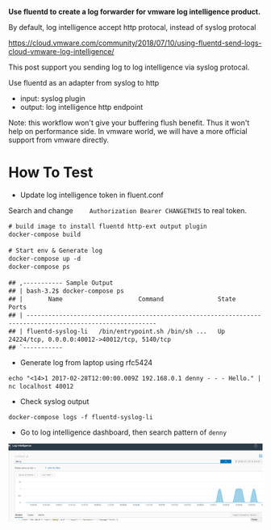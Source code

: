 **Use fluentd to create a log forwarder for vmware log intelligence product.**

By default, log intelligence accept http protocal, instead of syslog protocal

https://cloud.vmware.com/community/2018/07/10/using-fluentd-send-logs-cloud-vmware-log-intelligence/

This post support you sending log to log intelligence via syslog protocal.

Use fluentd as an adapter from syslog to http
- input: syslog plugin
- output: log intelligence http endpoint

Note: this workflow won't give your buffering flush benefit. Thus it won't help on performance side. In vmware world, we will have a more official support from vmware directly.

# How To Test

- Update log intelligence token in fluent.conf

Search and change `    Authorization Bearer CHANGETHIS` to real token.

```
# build image to install fluentd http-ext output plugin
docker-compose build

# Start env & Generate log
docker-compose up -d
docker-compose ps

## ,----------- Sample Output
## | bash-3.2$ docker-compose ps
## |       Name                     Command               State                       Ports                    
## | ----------------------------------------------------------------------------------------------------------
## | fluentd-syslog-li   /bin/entrypoint.sh /bin/sh ...   Up      24224/tcp, 0.0.0.0:40012->40012/tcp, 5140/tcp
## `-----------
```

- Generate log from laptop using rfc5424
```
echo "<14>1 2017-02-28T12:00:00.009Z 192.168.0.1 denny - - - Hello." | nc localhost 40012
```

- Check syslog output
```
docker-compose logs -f fluentd-syslog-li
```

- Go to log intelligence dashboard, then search pattern of `denny`

![images/log_intelligence.png](images/log_intelligence.png)
